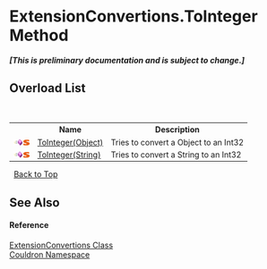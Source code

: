 # ExtensionConvertions.ToInteger Method 
 _**\[This is preliminary documentation and is subject to change.\]**_


## Overload List
&nbsp;<table><tr><th></th><th>Name</th><th>Description</th></tr><tr><td>![Public method](media/pubmethod.gif "Public method")![Static member](media/static.gif "Static member")</td><td><a href="M_Couldron_ExtensionConvertions_ToInteger">ToInteger(Object)</a></td><td>
Tries to convert a Object to an Int32</td></tr><tr><td>![Public method](media/pubmethod.gif "Public method")![Static member](media/static.gif "Static member")</td><td><a href="M_Couldron_ExtensionConvertions_ToInteger_1">ToInteger(String)</a></td><td>
Tries to convert a String to an Int32</td></tr></table>&nbsp;
<a href="#extensionconvertions.tointeger-method">Back to Top</a>

## See Also


#### Reference
<a href="T_Couldron_ExtensionConvertions">ExtensionConvertions Class</a><br /><a href="N_Couldron">Couldron Namespace</a><br />
